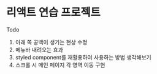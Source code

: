 <h1>리액트 연습 프로젝트</h1>

Todo
1. 아래 쪽 공백이 생기는 현상 수정
2. 메뉴바 내려오는 효과
3. styled component를 재활용하여 사용하는 방법 생각해보기
4. 스크롤 시 메인 페이지 각 영역 이동 구현